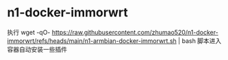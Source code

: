 # n1-docker-immorwrt
执行 wget -qO- https://raw.githubusercontent.com/zhumao520/n1-docker-immorwrt/refs/heads/main/n1-armbian-docker-immorwrt.sh | bash
脚本进入容器自动安装一些插件
